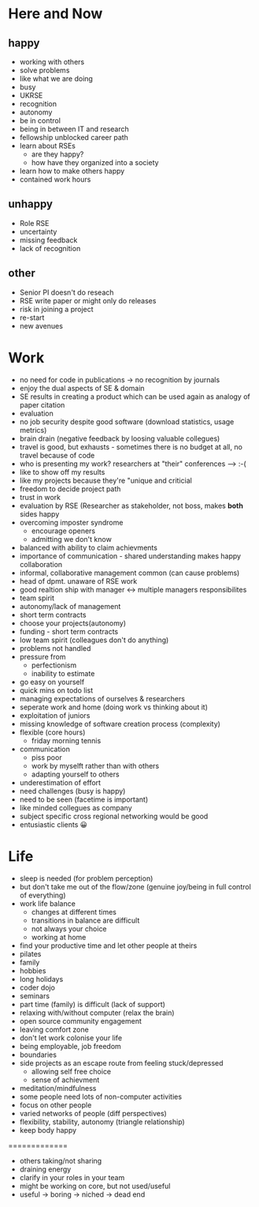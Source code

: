 # Here and Now

## happy

* working with others
* solve problems
* like what we are doing
* busy
* UKRSE
* recognition
* autonomy
* be in control
* being in between IT and research
* fellowship unblocked career path
* learn about RSEs
  * are they happy?
  * how have they organized into a society
* learn how to make others happy
* contained work hours

## unhappy
* Role RSE
* uncertainty
* missing feedback
* lack of recognition

## other

* Senior PI doesn't do reseach
* RSE write paper or might only do releases
* risk in joining a project
* re-start
* new avenues


# Work

* no need for code in publications -> no recognition by journals
* enjoy the dual aspects of SE & domain 
* SE results in creating a product which can be used again as analogy of paper citation
* evaluation
* no job security despite good software (download statistics, usage metrics)
* brain drain (negative feedback by loosing valuable collegues)
* travel is good, but exhausts - sometimes there is no budget at all, no travel because of code
* who is presenting my work? researchers at "their" conferences --> :-(
* like to show off my results
* like my projects because they're "unique and criticial
* freedom to decide project path
* trust in work
* evaluation by RSE (Researcher as stakeholder, not boss, makes **both** sides happy
* overcoming imposter syndrome
  * encourage openers
  * admitting we don't know
* balanced with ability to claim achievments
* importance of communication - shared understanding makes happy collaboration
* informal, collaborative management common (can cause problems)
* head of dpmt. unaware of RSE work
* good realtion ship with manager <-> multiple managers responsibilites
* team spirit
* autonomy/lack of management
* short term contracts
* choose your projects(autonomy)
* funding - short term contracts
* low team spirit (colleagues don't do anything)
* problems not handled
* pressure from
  * perfectionism
  * inability to estimate
* go easy on yourself
* quick mins on todo list
* managing expectations of ourselves & researchers
* seperate work and home (doing work vs thinking about it)
* exploitation of juniors
* missing knowledge of software creation process (complexity)
* flexible (core hours)
  * friday morning tennis
* communication
  * piss poor
  * work by myselft rather than with others
  * adapting yourself to others 
* underestimation of effort
* need challenges (busy is happy)
* need to be seen (facetime is important)
* like minded collegues as company
* subject specific cross regional networking would be good
* entusiastic clients 😀


# Life

* sleep is needed (for problem perception)
* but don't take me out of the flow/zone (genuine joy/being in full control of everything)
* work life balance
   * changes at different times
   * transitions in balance are difficult
   * not always your choice
   * working at home   
* find your productive time and let other people at theirs
* pilates
* family
* hobbies
* long holidays
* coder dojo
* seminars
* part time (family) is difficult (lack of support)
* relaxing with/without computer (relax the brain)
* open source community engagement
* leaving comfort zone
* don't let work colonise your life
* being employable, job freedom
* boundaries
* side projects as an escape route from feeling stuck/depressed
  * allowing self free choice
  * sense of achievment
* meditation/mindfulness
* some people  need lots of non-computer activities
* focus on other people
* varied networks of people (diff perspectives)
* flexibility, stability, autonomy (triangle relationship)
* keep body happy

   



=============
* others taking/not sharing
* draining energy
* clarify in your roles in your team
* might be working on core, but not used/useful
* useful -> boring -> niched -> dead end

